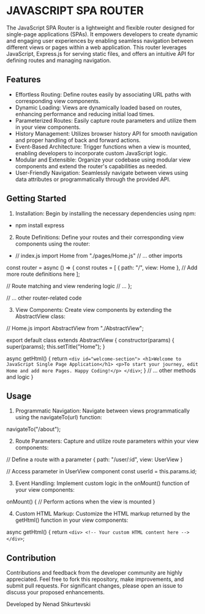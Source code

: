 ﻿# JAVASCRIPT SPA ROUTER

The JavaScript SPA Router is a lightweight and flexible router designed for single-page applications (SPAs). It empowers developers to create dynamic and engaging user experiences by enabling seamless navigation between different views or pages within a web application. This router leverages JavaScript, Express.js for serving static files, and offers an intuitive API for defining routes and managing navigation.

## Features

- Effortless Routing: Define routes easily by associating URL paths with corresponding view components.
- Dynamic Loading: Views are dynamically loaded based on routes, enhancing performance and reducing initial load times.
- Parameterized Routes: Easily capture route parameters and utilize them in your view components.
- History Management: Utilizes browser history API for smooth navigation and proper handling of back and forward actions.
- Event-Based Architecture: Trigger functions when a view is mounted, enabling developers to incorporate custom JavaScript logic.
- Modular and Extensible: Organize your codebase using modular view components and extend the router's capabilities as needed.
- User-Friendly Navigation: Seamlessly navigate between views using data attributes or programmatically through the provided API.

## Getting Started

1. Installation: Begin by installing the necessary dependencies using npm:
- npm install express

2. Route Definitions: Define your routes and their corresponding view components using the router:

- // index.js
import Home from "./pages/Home.js"
// ... other imports

const router = async () => {
  const routes = [
    { path: "/", view: Home },
    // Add more route definitions here
  ];

  // Route matching and view rendering logic
  // ...
};

// ... other router-related code

3. View Components: Create view components by extending the AbstractView class:

// Home.js
import AbstractView from "./AbstractView";

export default class extends AbstractView {
  constructor(params) {
    super(params);
    this.setTitle("Home");
  }

  async getHtml() {
    return `
      <div id="welcome-section">
        <h1>Welcome to JavaScript Single Page Application</h1>
        <p>To start your journey, edit Home and add more Pages. Happy Coding!</p>
      </div>
    `;
  }
  // ... other methods and logic
}

## Usage

1. Programmatic Navigation: Navigate between views programmatically using the navigateTo(url) function:

navigateTo("/about");

2. Route Parameters: Capture and utilize route parameters within your view components:

// Define a route with a parameter
{ path: "/user/:id", view: UserView }

// Access parameter in UserView component
const userId = this.params.id;

3. Event Handling: Implement custom logic in the onMount() function of your view components:

onMount() {
  // Perform actions when the view is mounted
}

4. Custom HTML Markup: Customize the HTML markup returned by the getHtml() function in your view components:

async getHtml() {
  return `
    <div>
      <!-- Your custom HTML content here -->
    </div>
  `;

## Contribution
Contributions and feedback from the developer community are highly appreciated. Feel free to fork this repository, make improvements, and submit pull requests. For significant changes, please open an issue to discuss your proposed enhancements.

Developed by Nenad Shkurtevski

